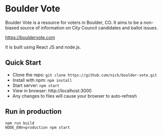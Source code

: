 # Boulder Vote

Boulder Vote is a resource for voters in Boulder, CO. It aims to be a
non-biased source of information on City Council candidates and ballot issues.

https://bouldervote.com

It is built using React JS and node.js.

## Quick Start

- Clone the repo: `git clone https://github.com/nick/boulder-vote.git`
- Install with npm: `npm install`
- Start server: `npm start`
- View in browser: http://localhost:3000
- Any changes to files will cause your browser to auto-refresh

## Run in production

    npm run build
    NODE_ENV=production npm start
